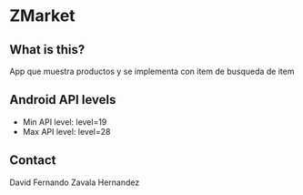 # ZMarket

## What is this?
App que muestra productos y se implementa con item de busqueda de item


## Android API levels

* Min API level: level=19
* Max API level: level=28

## Contact

David Fernando Zavala Hernandez 